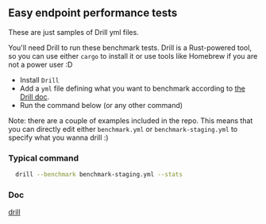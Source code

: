 ## Easy endpoint performance tests

These are just samples of Drill yml files.

You'll need Drill to run these benchmark tests. Drill is a Rust-powered tool, so you can use either `cargo` to install it or use tools like Homebrew if you are not a power user :D

- Install `Drill`
- Add a `yml` file defining what you want to benchmark according to [the Drill doc](https://github.com/fcsonline/drill).
- Run the command below (or any other command)


Note: there are a couple of examples included in the repo.
This means that you can directly edit either `benchmark.yml` or `benchmark-staging.yml` to specify what you wanna drill :)

### Typical command

```sh
  drill --benchmark benchmark-staging.yml --stats
```

### Doc

[drill](https://github.com/fcsonline/drill)
